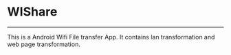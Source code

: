 # WIShare
***
This is a Android Wifi File transfer App. It contains lan transformation and web page transformation.
